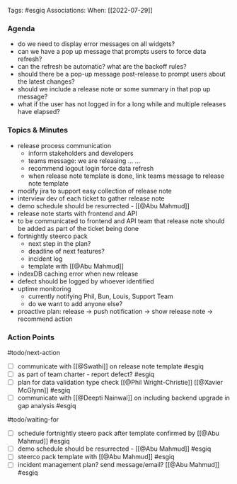 Tags: #esgiq
Associations:
When: [[2022-07-29]]

### Agenda

-   do we need to display error messages on all widgets?
-   can we have a pop up message that prompts users to force data refresh?
-   can the refresh be automatic? what are the backoff rules?
-   should there be a pop-up message post-release to prompt users about the latest changes?
-   should we include a release note or some summary in that pop up message?
-   what if the user has not logged in for a long while and multiple releases have elapsed?

### Topics & Minutes

- release process communication
	- inform stakeholders and developers
	- teams message: we are releasing ... ...
	- recommend logout login force data refresh
	- when release note template is done, link teams message to release note template
- modify jira to support easy collection of release note
- interview dev of each ticket to gather release note
- demo schedule should be resurrected - [[@Abu Mahmud]]
- release note starts with frontend and API
- to be communicated to frontend and API team that release note should be added as part of the ticket being done
- fortnightly steerco pack
	- next step in the plan?
	- deadline of next features?
	- incident log
	- template with [[@Abu Mahmud]]
- indexDB caching error when new release
- defect should be logged by whoever identified
- uptime monitoring
	- currently notifying Phil, Bun, Louis, Support Team
	- do we want to add anyone else?
- proactive plan: release -> push notification -> show release note -> recommend action

### Action Points

#todo/next-action 
- [ ] communicate with [[@Swathi]] on release note template #esgiq
- [ ] as part of team charter - report defect? #esgiq
- [ ] plan for data validation type check [[@Phil Wright-Christie]] [[@Xavier McGlynn]] #esgiq
- [ ] communicate with [[@Deepti Nainwal]] on including backend upgrade in gap analysis #esgiq 

#todo/waiting-for 
- [ ] schedule fortnightly steero pack after template confirmed by [[@Abu Mahmud]] #esgiq
- [ ] demo schedule should be resurrected - [[@Abu Mahmud]] #esgiq
- [ ] steerco pack template with [[@Abu Mahmud]] #esgiq
- [ ] incident management plan? send message/email? [[@Abu Mahmud]] #esgiq